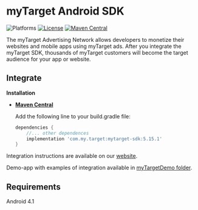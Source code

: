 # myTarget Android SDK

![Platforms][platforms-svg]
[![License][license-svg]][license-link]
[![Maven Central][maven-svg]][maven-link]


The myTarget Advertising Network allows developers to monetize their websites  and mobile apps using myTarget ads.
After you integrate the myTarget SDK, thousands of myTarget customers will become the target audience for your app or website.

## Integrate

**Installation**
 - **[Maven Central][maven-link]**

   Add the following line to your build.gradle file:
   ```groovy
   dependencies {
       //... other dependences
       implementation 'com.my.target:mytarget-sdk:5.15.1'
   }
   ```

Integration instructions are available on our [website](https://target.my.com/help/partners/mob/androidsdkstart/en).

Demo-app with examples of integration available in [myTargetDemo folder](https://github.com/myTargetSDK/mytarget-android/blob/master/myTargetDemo).

## Requirements

Android 4.1

[license-svg]: https://img.shields.io/badge/license-LGPL-lightgrey.svg
[license-link]: https://github.com/myTargetSDK/mytarget-android/blob/master/LICENSE

[maven-svg]: https://maven-badges.herokuapp.com/maven-central/com.my.target/mytarget-sdk/badge.svg
[maven-link]: https://search.maven.org/artifact/com.my.target/mytarget-sdk

[platforms-svg]: https://img.shields.io/badge/platform-Android-lightgrey.svg
